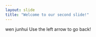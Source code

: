 ```yaml
---
layout: slide
title: "Welcome to our second slide!"
---
```

wen junhui
Use the left arrow to go back!
